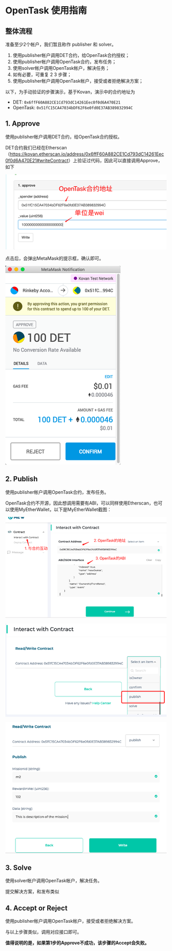 # OpenTask 使用指南

## 整体流程

准备至少2个帐户，我们暂且称作 publisher 和 solver。

1. 使用publisher帐户调用DET合约，给OpenTask合约授权；
2. 使用publisher帐户调用OpenTask合约，发布任务；
3. 使用solver帐户调用OpenTask帐户，解决任务；
4. 如有必要，可重复 2 3 步骤；
5. 使用publisher帐户调用OpenTask帐户，接受或者拒绝解决方案；

以下，为手动验证的步骤演示，基于Kovan，演示中的合约地址为

- DET: `0x6ffF60A882CE1Cd793dC14261Eec0f0d6A470E21`
- OpenTask: `0x51fC15CA47034bDF62F6e0fd0E37AB389832994C`

## 1. Approve

使用publisher帐户调用DET合约，给OpenTask合约授权。

DET合约我们已经在Etherscan（<https://kovan.etherscan.io/address/0x6ffF60A882CE1Cd793dC14261Eec0f0d6A470E21#writeContract>）上验证过代码，因此可以直接调用Approve，如下

![approve](./images/1-approve.png)

点击后，会弹出MetaMask的提示框，确认即可。

![approve](./images/1-approve-2.png)

## 2. Publish

使用publisher帐户调用OpenTask合约，发布任务。

OpenTask合约不开源，因此想调用需要有ABI，可以同样使用Etherscan，也可以使用MyEtherWallet，以下是MyEtherWallet截图：

![interact](./images/2-publish-1.png)

![publish](./images/2-publish-2.png)

![publish](./images/2-publish-3.png)

## 3. Solve

使用solver帐户调用OpenTask帐户，解决任务。

提交解决方案，和发布类似

## 4. Accept or Reject

使用publisher帐户调用OpenTask帐户，接受或者拒绝解决方案。

与以上步骤类似，调用对应接口即可。

**值得说明的是，如果第1步的Approve不成功，该步骤的Accept会失败。**
